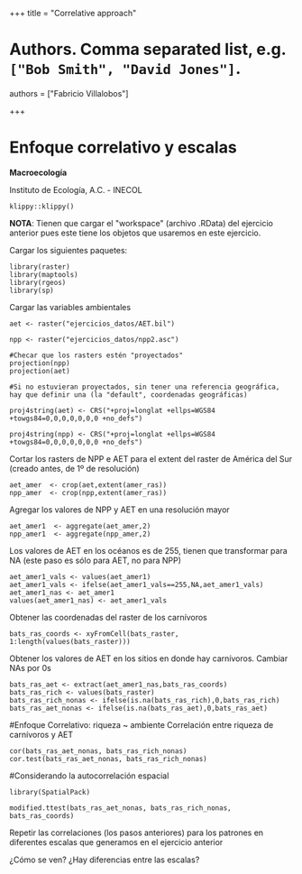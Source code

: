 +++
title = "Correlative approach"

# Authors. Comma separated list, e.g. `["Bob Smith", "David Jones"]`.
authors = ["Fabricio Villalobos"]

  
+++

# Enfoque correlativo y escalas

**Macroecología**

Instituto de Ecología, A.C. - INECOL

```{r klippy, message=FALSE, echo=FALSE}
klippy::klippy()
```

**NOTA**: Tienen que cargar el "workspace" (archivo .RData) del ejercicio anterior pues este tiene los objetos que usaremos en este ejercicio.

Cargar los siguientes paquetes:
```{r eval=FALSE}
library(raster)
library(maptools)
library(rgeos)
library(sp)
```

Cargar las variables ambientales
```{r eval=FALSE} 
aet <- raster("ejercicios_datos/AET.bil")

npp <- raster("ejercicios_datos/npp2.asc")

#Checar que los rasters estén "proyectados"
projection(npp)
projection(aet)

#Si no estuvieran proyectados, sin tener una referencia geográfica, hay que definir una (la "default", coordenadas geográficas)

proj4string(aet) <- CRS("+proj=longlat +ellps=WGS84 +towgs84=0,0,0,0,0,0,0 +no_defs")

proj4string(npp) <- CRS("+proj=longlat +ellps=WGS84 +towgs84=0,0,0,0,0,0,0 +no_defs")
```

Cortar los rasters de NPP e AET para el extent del raster de América del Sur (creado antes, de 1º de resolución)
```{r eval=FALSE}
aet_amer  <- crop(aet,extent(amer_ras))
npp_amer  <- crop(npp,extent(amer_ras))
```

Agregar los valores de NPP y AET en una resolución mayor
```{r eval=FALSE}
aet_amer1  <- aggregate(aet_amer,2)
npp_amer1  <- aggregate(npp_amer,2)
```

Los valores de AET en los océanos es de 255, tienen que transformar para NA (este paso es sólo para AET, no para NPP)
```{r eval=FALSE}
aet_amer1_vals <- values(aet_amer1)
aet_amer1_vals <- ifelse(aet_amer1_vals==255,NA,aet_amer1_vals)
aet_amer1_nas <- aet_amer1
values(aet_amer1_nas) <- aet_amer1_vals
```

Obtener las coordenadas del raster de los carnívoros
```{r eval=FALSE}
bats_ras_coords <- xyFromCell(bats_raster, 1:length(values(bats_raster)))
```
Obtener los valores de AET en los sitios en donde hay carnívoros. Cambiar NAs por 0s
```{r eval=FALSE}
bats_ras_aet <- extract(aet_amer1_nas,bats_ras_coords)
bats_ras_rich <- values(bats_raster)
bats_ras_rich_nonas <- ifelse(is.na(bats_ras_rich),0,bats_ras_rich)
bats_ras_aet_nonas <- ifelse(is.na(bats_ras_aet),0,bats_ras_aet)
```

#Enfoque Correlativo: riqueza ~ ambiente
Correlación entre riqueza de carnívoros y AET
```{r eval=FALSE}
cor(bats_ras_aet_nonas, bats_ras_rich_nonas)
cor.test(bats_ras_aet_nonas, bats_ras_rich_nonas)
```

#Considerando la autocorrelación espacial
```{r eval=FALSE}
library(SpatialPack)

modified.ttest(bats_ras_aet_nonas, bats_ras_rich_nonas, bats_ras_coords)

```

Repetir las correlaciones (los pasos anteriores) para los patrones en diferentes escalas que generamos en el ejercicio anterior

¿Cómo se ven? 
¿Hay diferencias entre las escalas?
